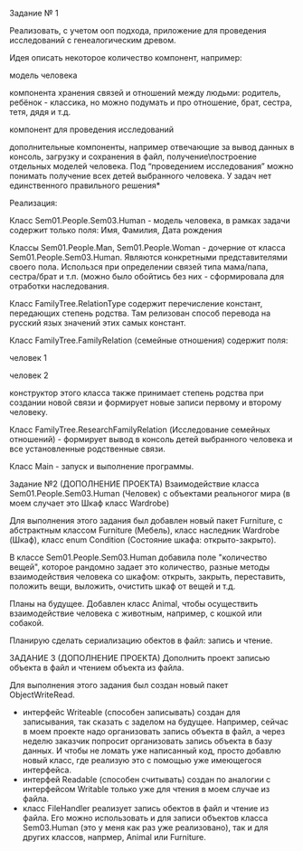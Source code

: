 Задание № 1

Реализовать, с учетом ооп подхода, приложение для проведения исследований с 
генеалогическим древом.

Идея описать некоторое количество компонент, например:

модель человека

компонента хранения связей и отношений между людьми: родитель, ребёнок - классика, но можно подумать и про отношение,
брат, сестра, тетя, дядя и т.д.

компонент для проведения исследований

дополнительные компоненты, например отвечающие за вывод данных в консоль, загрузку и сохранения в файл, получение\построение отдельных моделей человека.
Под “проведением исследования” можно понимать получение всех детей выбранного человека. У задач нет единственного правильного решения*

Реализация:

Класс Sem01.People.Sem03.Human - модель человека, в рамках задачи содержит только поля: Имя, Фамилия, 
Дата рождения

Классы Sem01.People.Man, Sem01.People.Woman - дочерние от класса Sem01.People.Sem03.Human. Являются конкретными представителями своего пола. 
Использся при определении связей типа мама/папа, сестра/брат и т.п. (можно было обойтись без них - сформировала для 
отработки наследования.

Класс FamilyTree.RelationType содержит перечисление констант, передающих степень родства. Там релизован способ
перевода на русский язых значений этих самых констант. 

Класс FamilyTree.FamilyRelation (семейные отношения) содержит поля:

человек 1

человек 2

конструктор этого класса также принимает степень родства при создании новой связи и формирует новые записи первому и 
второму человеку.

Класс FamilyTree.ResearchFamilyRelation (Исследование семейных отношений) - формирует вывод в консоль детей выбранного человека и
все установленные родственные связи.

Класс Main - запуск и выполнение программы.

Задание №2 (ДОПОЛНЕНИЕ ПРОЕКТА)
Взаимодействие класса Sem01.People.Sem03.Human (Человек) с объектами реальногог мира (в моем 
случает это Шкаф класс Wardrobe)

Для выполнения этого задания был добавлен новый пакет Furniture, с абстрактным классом
Furniture (Мебель), класс наследник Wardrobe (Шкаф), класс enum Condition
(Состояние шкафа: открыто-закрыто).

В классе Sem01.People.Sem03.Human добавила поле "количество вещей", которое рандомно задает это количество, 
разные методы взаимодействия человека со шкафом: открыть, закрыть, переставить, положить вещи, выложить, 
очистить шкаф от вещей и т.д.


Планы на будущее. Добавлен класс Animal, чтобы осуществить взаимодействие человека с животным, 
например, с кошкой или собакой. 

Планирую сделать сериализацию обектов в файл: запись и чтение.

ЗАДАНИЕ 3 (ДОПОЛНЕНИЕ ПРОЕКТА)
Дополнить проект записью объекта в файл и чтением объекта из файла.

Для выполнения этого задания был создан новый пакет ObjectWriteRead.

- интерфейс Writeable (способен записывать) создан для записывания, так сказать с заделом на будущее. Например, сейчас в
моем проекте надо организовать запись объекта в файл, а через неделю заказчик попросит организовать запись объекта в 
базу данных. И чтобы не ломать уже написанный код, просто добавлю новый класс, где реализую это с помощью уже имеющегося
интерфейса.
- интерфей Readable (способен считывать) создан по аналогии с интерфейсом Writable только уже для чтения в моем случае 
из файла.
- класс FileHandler реализует запись обектов в файл и чтение из файла. Его можно использовать и для записи объектов 
класса Sem03.Human (это у меня как раз уже реализовано), так и для других классов, напрмер, Animal или Furniture.    



